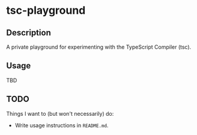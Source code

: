 # tsc-playground

## Description

A private playground for experimenting with the TypeScript Compiler (tsc).

## Usage

TBD

## TODO

Things I want to (but won't necessarily) do:

- Write usage instructions in `README.md`.

